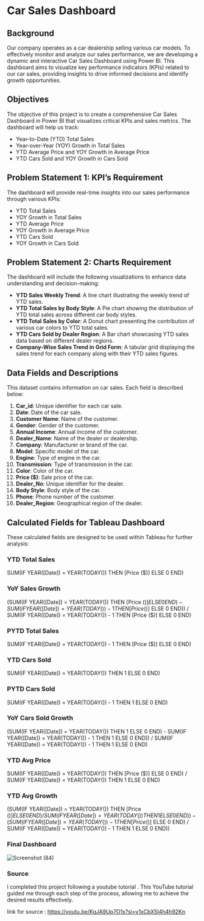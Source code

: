 # Car Sales Dashboard

## Background
Our company operates as a car dealership selling various car models. To effectively monitor and analyze our sales performance, we are developing a dynamic and interactive Car Sales Dashboard using Power BI. This dashboard aims to visualize key performance indicators (KPIs) related to our car sales, providing insights to drive informed decisions and identify growth opportunities.

## Objectives
The objective of this project is to create a comprehensive Car Sales Dashboard in Power BI that visualizes critical KPIs and sales metrics. The dashboard will help us track:
- Year-to-Date (YTD) Total Sales
- Year-over-Year (YOY) Growth in Total Sales
- YTD Average Price and YOY Growth in Average Price
- YTD Cars Sold and YOY Growth in Cars Sold

## Problem Statement 1: KPI’s Requirement
The dashboard will provide real-time insights into our sales performance through various KPIs:
- YTD Total Sales
- YOY Growth in Total Sales
- YTD Average Price
- YOY Growth in Average Price
- YTD Cars Sold
- YOY Growth in Cars Sold

## Problem Statement 2: Charts Requirement
The dashboard will include the following visualizations to enhance data understanding and decision-making:
- **YTD Sales Weekly Trend**: A line chart illustrating the weekly trend of YTD sales.
- **YTD Total Sales by Body Style**: A Pie chart showing the distribution of YTD total sales across different car body styles.
- **YTD Total Sales by Color**: A Donut chart presenting the contribution of various car colors to YTD total sales.
- **YTD Cars Sold by Dealer Region**: A Bar chart showcasing YTD sales data based on different dealer regions.
- **Company-Wise Sales Trend in Grid Form**: A tabular grid displaying the sales trend for each company along with their YTD sales figures.


## Data Fields and Descriptions

This dataset contains information on car sales. Each field is described below:

1. **Car_id**: Unique identifier for each car sale.
2. **Date**: Date of the car sale.
3. **Customer Name**: Name of the customer.
4. **Gender**: Gender of the customer.
5. **Annual Income**: Annual income of the customer.
6. **Dealer_Name**: Name of the dealer or dealership.
7. **Company**: Manufacturer or brand of the car.
8. **Model**: Specific model of the car.
9. **Engine**: Type of engine in the car.
10. **Transmission**: Type of transmission in the car.
11. **Color**: Color of the car.
12. **Price ($)**: Sale price of the car.
13. **Dealer_No**: Unique identifier for the dealer.
14. **Body Style**: Body style of the car.
15. **Phone**: Phone number of the customer.
16. **Dealer_Region**: Geographical region of the dealer.

## Calculated Fields for Tableau Dashboard

These calculated fields are designed to be used within Tableau for further analysis:

### YTD Total Sales
SUM(IF YEAR([Date]) = YEAR(TODAY()) THEN [Price ($)] ELSE 0 END)


### YoY Sales Growth
(SUM(IF YEAR([Date]) = YEAR(TODAY()) THEN [Price ($)] ELSE 0 END) - SUM(IF YEAR([Date]) = YEAR(TODAY()) - 1 THEN [Price ($)] ELSE 0 END)) / SUM(IF YEAR([Date]) = YEAR(TODAY()) - 1 THEN [Price ($)] ELSE 0 END)


### PYTD Total Sales
SUM(IF YEAR([Date]) = YEAR(TODAY()) - 1 THEN [Price ($)] ELSE 0 END)


### YTD Cars Sold
SUM(IF YEAR([Date]) = YEAR(TODAY()) THEN 1 ELSE 0 END)


### PYTD Cars Sold
SUM(IF YEAR([Date]) = YEAR(TODAY()) - 1 THEN 1 ELSE 0 END)



### YoY Cars Sold Growth
(SUM(IF YEAR([Date]) = YEAR(TODAY()) THEN 1 ELSE 0 END) - SUM(IF YEAR([Date]) = YEAR(TODAY()) - 1 THEN 1 ELSE 0 END)) / SUM(IF YEAR([Date]) = YEAR(TODAY()) - 1 THEN 1 ELSE 0 END)



### YTD Avg Price
SUM(IF YEAR([Date]) = YEAR(TODAY()) THEN [Price ($)] ELSE 0 END) / SUM(IF YEAR([Date]) = YEAR(TODAY()) THEN 1 ELSE 0 END)



### YTD Avg Growth
(SUM(IF YEAR([Date]) = YEAR(TODAY()) THEN [Price ($)] ELSE 0 END) / 
SUM(IF YEAR([Date]) = YEAR(TODAY()) THEN 1 ELSE 0 END)) - 
(SUM(IF YEAR([Date]) = YEAR(TODAY()) - 1 THEN [Price ($)] ELSE 0 END) / 
SUM(IF YEAR([Date]) = YEAR(TODAY()) - 1 THEN 1 ELSE 0 END))

### Final Dashboard 

![Screenshot (84)](https://github.com/Kedhar193/Tableau-project/assets/115712936/7e133f0a-fa63-4625-9be4-9216d5f70a70)


### Source

I completed this project following a youtube tutorial . This YouTube tutorial guided me through each step of the process, allowing me to achieve the desired results effectively.

link for source : https://youtu.be/KgJA9Up7O1s?si=v1xCbX5I4h4h92Kn

